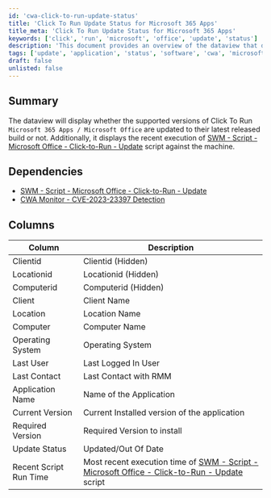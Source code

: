 ```yaml
---
id: 'cwa-click-to-run-update-status'
title: 'Click To Run Update Status for Microsoft 365 Apps'
title_meta: 'Click To Run Update Status for Microsoft 365 Apps'
keywords: ['click', 'run', 'microsoft', 'office', 'update', 'status']
description: 'This document provides an overview of the dataview that displays the update status of supported versions of Click To Run Microsoft 365 Apps. It includes information on the recent execution of the update script and the current application versions installed on various machines.'
tags: ['update', 'application', 'status', 'software', 'cwa', 'microsoft', 'office']
draft: false
unlisted: false
---
```

## Summary

The dataview will display whether the supported versions of Click To Run `Microsoft 365 Apps / Microsoft Office` are updated to their latest released build or not. Additionally, it displays the recent execution of [SWM - Script - Microsoft Office - Click-to-Run - Update](https://proval.itglue.com/DOC-5078775-8141293) script against the machine.

## Dependencies

- [SWM - Script - Microsoft Office - Click-to-Run - Update](https://proval.itglue.com/DOC-5078775-8141293)  
- [CWA Monitor - CVE-2023-23397 Detection](https://proval.itglue.com/DOC-5078775-12401051)  

## Columns

| Column                | Description                                             |
|----------------------|---------------------------------------------------------|
| Clientid             | Clientid (Hidden)                                      |
| Locationid           | Locationid (Hidden)                                    |
| Computerid           | Computerid (Hidden)                                    |
| Client               | Client Name                                            |
| Location             | Location Name                                          |
| Computer             | Computer Name                                          |
| Operating System     | Operating System                                       |
| Last User            | Last Logged In User                                    |
| Last Contact         | Last Contact with RMM                                  |
| Application Name     | Name of the Application                                 |
| Current Version      | Current Installed version of the application           |
| Required Version     | Required Version to install                             |
| Update Status        | Updated/Out Of Date                                    |
| Recent Script Run Time| Most recent execution time of [SWM - Script - Microsoft Office - Click-to-Run - Update](https://proval.itglue.com/DOC-5078775-8141293) script |


